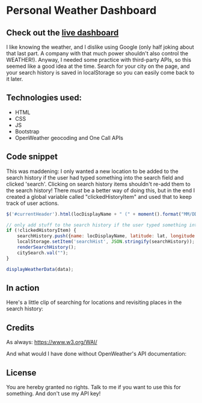 # Personal Weather Dashboard

## Check out the [live dashboard](https://lshillman.github.io/personal-weather-dashboard/)

I like knowing the weather, and I dislike using Google (only half joking about that last part. A company with that much power shouldn't also control the WEATHER!). Anyway, I needed some practice with third-party APIs, so this seemed like a good idea at the time. Search for your city on the page, and your search history is saved in localStorage so you can easily come back to it later.


## Technologies used:

* HTML
* CSS
* JS
* Bootstrap
* OpenWeather geocoding and One Call APIs

## Code snippet

This was maddening: I only wanted a new location to be added to the search history if the user had typed something into the search field and clicked 'search'. Clicking on search history items shouldn't re-add them to the search history! There *must* be a better way of doing this, but in the end I created a global variable called "clickedHistoryItem" and used that to keep track of user actions.

````javascript
$('#currentHeader').html(locDisplayName + " (" + moment().format("MM/DD/YYYY") + ") <img id='currentIcon' src='https://openweathermap.org/img/wn/" + data.current.weather[0].icon + "@2x.png' />");

// only add stuff to the search history if the user typed something into the search field and clicked 'search'
if (!clickedHistoryItem) {
    searchHistory.push({name: locDisplayName, latitude: lat, longitude: lon});
    localStorage.setItem('searchHist', JSON.stringify(searchHistory));
    renderSearchHistory();
    citySearch.val("");
}

displayWeatherData(data);
````

## In action

Here's a little clip of searching for locations and revisiting places in the search history:



## Credits

As always:
https://www.w3.org/WAI/

And what would I have done without OpenWeather's API documentation:



## License

You are hereby granted no rights. Talk to me if you want to use this for something. And don't use my API key!
